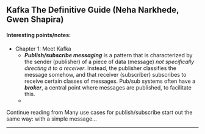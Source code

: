 ## Kafka The Definitive Guide (Neha Narkhede, Gwen Shapira)

#### Interesting points/notes:

- Chapter 1: Meet Kafka
  - ***Publish/subscribe messaging*** is a pattern that is characterized by the sender (publisher) of a piece of data (message) *not specifically directing it to a receiver*. Instead, the publisher classifies the message somehow, and that receiver (subscriber) subscribes to receive certain classes of messages. Pub/sub systems often have a ***broker***, a central point where messages are published, to facilitate this.
  - 

Continue reading from Many use cases for publish/subscribe start out the same way: with a simple message...


--------------------------------

